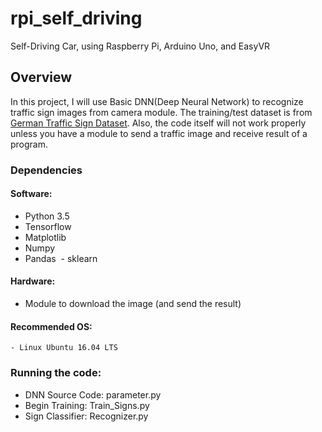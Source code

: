 # rpi_self_driving
Self-Driving Car, using Raspberry Pi, Arduino Uno, and EasyVR

## Overview
In this project, I will use Basic DNN(Deep Neural Network) to recognize traffic sign images from camera module. The training/test dataset is from [German Traffic Sign Dataset](http://benchmark.ini.rub.de/?section=gtsrb&subsection=dataset). Also, the code itself will not work properly unless you have a module to send a traffic image and receive result of a program. 

### Dependencies
#### Software:
  - Python 3.5
  - Tensorflow
  - Matplotlib
  - Numpy
  - Pandas
  - sklearn
#### Hardware:
  - Module to download the image (and send the result)

#### Recommended OS: 
    - Linux Ubuntu 16.04 LTS

### Running the code:
  - DNN Source Code: parameter.py
  - Begin Training: Train_Signs.py
  - Sign Classifier: Recognizer.py
